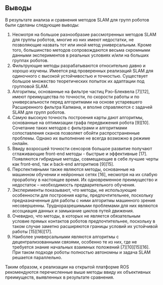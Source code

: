 ## Выводы

В результате анализа и сравнения методов SLAM для групп роботов были сделаны следующие выводы:

1.	Несмотря на большое разнообразие рассмотренных методов SLAM для группы роботов, многие из них имеют недостатки, не позволяющие назвать тот или иной метод универсальным. Кроме того, большинство методов сопровождаются весьма скромными данными экспериментов в реальных условиях и/или на больших группах роботов.
2.	Фильтрующие методы разрабатываются относительно давно и хорошо изучены. Имеется ряд проверенных реализаций SLAM для одиночного с высокой устойчивостью и точностью. Существует большое множество теоретических попыток их адаптации под групповой SLAM.
3.	Алгоритмы, основанные на фильтре частиц Рэо-Блеквела [7][12], имеют преимущества по точности, по скорости работы и по универсальности перед алгоритмами на основе устаревшего Расширенного фильтра Калмана, и вполне справляются с задачей SLAM для групп роботов.
4.	Самую высокую точность построения карты дают алгоритмы, основанные на оптимизации графа передвижения робота [9][10]. Сочетание таких методов с фильтрами и алгоритмами сопоставления сканов позволяет обойти распространенные проблемы. Однако их выполнение не всегда возможно в режиме онлайн.
5. Ввиду возросшей точности сенсоров большое развитие получают сглаживающие front-end методы - быстрые и эффективные [17]. Появляются гибридные методы, совмещающие в себе лучшие черты как front-end, так и back-end алгоритмов [9][15].
6.	Перспективными также являются методы, основанные на машинном обучении и нейронных сетях [16], несмотря на их слабую проработку в настоящее время. Их одновременное преимущество и недостаток – необходимость предварительного обучения.
7.	Эксперименты показывают, что методы, не использующие особенности для построения карты, предпочтительнее, поскольку предназначенные для работы с ними алгоритмы машинного зрения несовершенны. Трудноразрешимыми проблемами для них являются ассоциация данных и замыкание циклов путей движения.
8.	Очевидно, что методы, в которых не является обязательным условие прямых контактов роботов предпочтительнее, поскольку в таком случае заметно расширяются границы условий их устойчивой работы [15][16][17].
9. Наиболее универсальными являются алгоритмы с децентрализованными связями, особенно те из них, где не требуется знание начальных взаимных положений [7][10][15][16]. При таком подходе роботы полностью автономны и задача SLAM решается параллельно.

Таким образом, к реализации на открытой платформе ROS рекомендуются перечисленные выше методы ввиду их объективных преимуществ, выявленных в результате сравнения.
